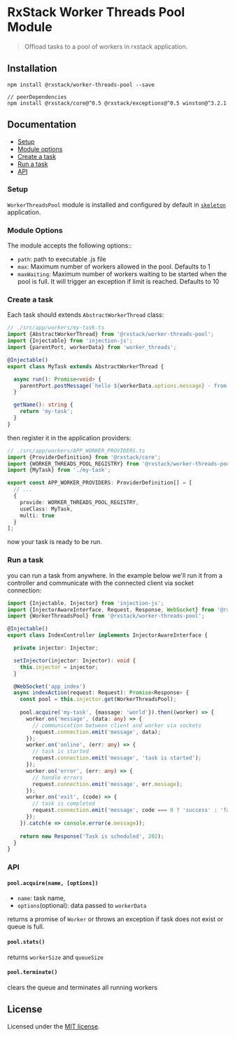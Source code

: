 # RxStack Worker Threads Pool Module

> Offload tasks to a pool of workers in rxstack application.

## Installation

```
npm install @rxstack/worker-threads-pool --save

// peerDependencies
npm install @rxstack/core@^0.5 @rxstack/exceptions@^0.5 winston@^3.2.1
```

## Documentation

* [Setup](#setup)
* [Module options](#module-options)
* [Create a task](#task-create)
* [Run a task](#task-run)
* [API](#api)

### <a name="setup"></a>  Setup
`WorkerThreadsPool` module is installed and configured by default in [`skeleton`](https://github.com/rxstack/skeleton) application.

### <a name="module-options"></a>  Module Options
The module accepts the following options::
- `path`: path to executable .js file
- `max`: Maximum number of workers allowed in the pool. Defaults to 1
- `maxWaiting`: Maximum number of workers waiting to be started when the pool is full. 
   It will trigger an exception if limit is reached. Defaults to 10
   
### <a name="task-create"></a>  Create a task
Each task should extends `AbstractWorkerThread` class:

```typescript
// ./src/app/workers/my-task.ts
import {AbstractWorkerThread} from '@rxstack/worker-threads-pool';
import {Injectable} from 'injection-js';
import {parentPort, workerData} from 'worker_threads';

@Injectable()
export class MyTask extends AbstractWorkerThread {

  async run(): Promise<void> {
    parentPort.postMessage(`hello ${workerData.options.message} - from worker`);
  }

  getName(): string {
    return 'my-task';
  }
}
```

then register it in the application providers:

```typescript
// ./src/app/workers/APP_WORKER_PROVIDERS.ts
import {ProviderDefinition} from '@rxstack/core';
import {WORKER_THREADS_POOL_REGISTRY} from '@rxstack/worker-threads-pool';
import {MyTask} from './my-task';

export const APP_WORKER_PROVIDERS: ProviderDefinition[] = [
  // ...
  {
    provide: WORKER_THREADS_POOL_REGISTRY,
    useClass: MyTask,
    multi: true
  }
];
```

now your task is ready to be run.

### <a name="task-run"></a>  Run a task
you can run a task from anywhere. In the example below we'll run it from a controller 
and communicate with the connected client via socket connection:

```typescript
import {Injectable, Injector} from 'injection-js';
import {InjectorAwareInterface, Request, Response, WebSocket} from '@rxstack/core';
import {WorkerThreadsPool} from '@rxstack/worker-threads-pool';

@Injectable()
export class IndexController implements InjectorAwareInterface {

  private injector: Injector;

  setInjector(injector: Injector): void {
    this.injector = injector;
  }

  @WebSocket('app_index')
  async indexAction(request: Request): Promise<Response> {
    const pool = this.injector.get(WorkerThreadsPool);
    
    pool.acquire('my-task', {massage: 'world'}).then((worker) => {
      worker.on('message', (data: any) => {
        // communication between client and worker via sockets
        request.connection.emit('message', data);
      });
      worker.on('online', (err: any) => {
        // task is started
        request.connection.emit('message', 'task is started');
      });
      worker.on('error', (err: any) => {
        // handle errors
        request.connection.emit('message', err.message);
      });
      worker.on('exit', (code) => {
        // task is completed
        request.connection.emit('message', code === 0 ? 'success' : 'fail');
      });
    }).catch(e => console.error(e.message));
    
    return new Response('Task is scheduled', 202);
  }
}
```

### <a name="api"></a>  API

#### `pool.acquire(name, [options])`

- `name`: task name, 
- `options`(optional): data passed to `workerData`
    
returns a promise of `Worker` or throws an exception if task does not exist or queue is full.
    
#### `pool.stats()`

returns `workerSize` and `queueSize`

#### `pool.terminate()`
 
clears the queue and terminates all running workers

## License

Licensed under the [MIT license](../../LICENSE).